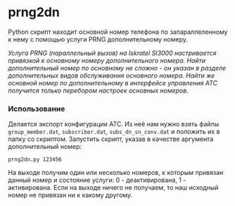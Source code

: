 # prng2dn
Python скрипт находит основной номер телефона по запараллеленному к нему с помощью услуги PRNG дополнительному номеру.

*Услуга PRNG (параллельный вызов) на Iskratel SI3000 настривается привязкой к основному номеру дополнительного номера. Найти дополнительный номер по основному не сложно - он указан в разделе дополнительных видов обслуживания основного номера. Найти же основной номер по дополнительному в интерфейсе управления АТС получится только перебором настроек основных номеров.*
### Использование
Делается экспорт конфигурации АТС. Из неё нам нужно взять файлы `group_member.dat`, `subscriber.dat`, `subs_dn_sn_conv.dat` и положить их в папку со скриптом.
Запустить скрипт, указав в качестве аргумента дополнительный номер:

`prng2dn.py 123456`

На выходе получим один или несколько номеров, к которым привязан данный номер и состояние услуги: 0 - деактивирована, 1 - активирована. Если на выходе ничего не получаем, то наш исходный номер не привязан ни к какому другому.
